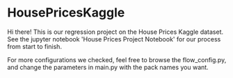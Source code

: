 # HousePricesKaggle
Hi there!
This is our regression project on the House Prices Kaggle dataset.
See the jupyter notebook 'House Prices Project Notebook' for our process from start to finish.

For more configurations we checked, 
feel free to browse the flow_config.py, and change the parameters in main.py with the pack names you want.